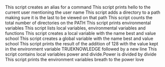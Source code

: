 This script creates an alias for a command
This script prints hello to the current user mentioning the user name
This script adds a directory to a path making sure it is the last to be viewed on that path
This script counts the total number of directories on the PATH
This script prints environmental variables
This script lists local variables, environmental variables and functions
This script creates a local variable with the name best and value school
This script creates a global variable with the name best and value school
This script prints the result of the addition of 128 with the value kept in the environment variable TRUEKNOWLEDGE followed by a new line
This script contains local variables power and divide.Power is divided by divide
This script prints the environment variables breath to the power love

